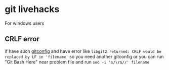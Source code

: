 # git livehacks

For windows users

## CRLF error

if have such [gitconfig](https://github.com/mcgr0g/dotfiles/blob/master/.gitconfig#L18) and have error like `libgit2 returned: CRLF would be replaced by LF in 'filename'`
so you need another gitconfig or you can run "Git Bash Here" near problem file and run
`sed -i 's/\r$//' filename`